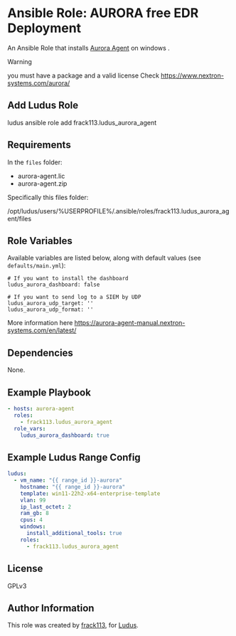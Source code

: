 # Ansible Role: AURORA free EDR Deployment

An Ansible Role that installs [Aurora Agent](https://www.nextron-systems.com/aurora/) on windows .

> [!WARNING]
> you must have a package and a valid license
> Check https://www.nextron-systems.com/aurora/

## Add Ludus Role

ludus ansible role add frack113.ludus_aurora_agent

## Requirements

In the `files` folder:
- aurora-agent.lic
- aurora-agent.zip

Specifically this files folder:

/opt/ludus/users/%USERPROFILE%/.ansible/roles/frack113.ludus_aurora_agent/files

## Role Variables

Available variables are listed below, along with default values (see `defaults/main.yml`):

    # If you want to install the dashboard
    ludus_aurora_dashboard: false

    # If you want to send log to a SIEM by UDP 
    ludus_aurora_udp_target: ''
    ludus_aurora_udp_format: ''

More information here https://aurora-agent-manual.nextron-systems.com/en/latest/

## Dependencies

None.

## Example Playbook

```yaml
- hosts: aurora-agent
  roles:
    - frack113.ludus_aurora_agent
  role_vars:
    ludus_aurora_dashboard: true
```

## Example Ludus Range Config

```yaml
ludus:
  - vm_name: "{{ range_id }}-aurora"
    hostname: "{{ range_id }}-aurora"
    template: win11-22h2-x64-enterprise-template
    vlan: 99
    ip_last_octet: 2
    ram_gb: 8
    cpus: 4
    windows:
      install_additional_tools: true
    roles:
      - frack113.ludus_aurora_agent
```

## License

[//]: # (If you change the License type, be sure to change the actual LICENSE file as well)
GPLv3

## Author Information

This role was created by [frack113](https://github.com/frack113), for [Ludus](https://ludus.cloud/).
